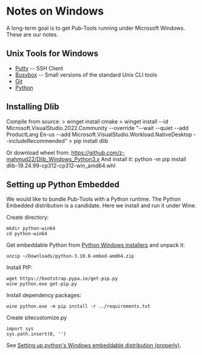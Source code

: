 # Notes on Windows

A long-term goal is to get Pub-Tools running under Microsoft Windows. These
are our notes.

## Unix Tools for Windows

* [Putty](https://www.putty.org/) -- SSH Client
* [Busybox](https://frippery.org/busybox/) -- Small versions of the standard Unix CLI tools
* [Git](https://git-scm.com/download/win)
* [Python](https://www.python.org/downloads/windows/)

## Installing Dlib

Compile from source:
    > winget install cmake
    > winget install --id Microsoft.VisualStudio.2022.Community --override "--wait --quiet --add ProductLang En-us --add Microsoft.VisualStudio.Workload.NativeDesktop --includeRecommended"
    > pip install dlib

Or download wheel from:
	https://github.com/z-mahmud22/Dlib_Windows_Python3.x
And install it:
    python -m pip install dlib-19.24.99-cp312-cp312-win_amd64.whl

## Setting up Python Embedded

We would like to bundle Pub-Tools with a Python runtime. The
Python Embedded distribution is a candidate. Here we install
and run it under Wine.

Create directory:

    mkdir python-win64
    cd python-win64

Get embeddable Python from [Python Windows installers](https://www.python.org/downloads/windows/)
and unpack it:

    unzip ~/Downloads/python-3.10.8-embed-amd64.zip

Install PIP:

    wget https://bootstrap.pypa.io/get-pip.py
    wine python.exe get-pip.py

Install dependency packages:

    wine python.exe -m pip install -r ../requirements.txt

Create sitecustomize.py

    import sys
    sys.path.insert(0, '')

See [Setting up python's Windows embeddable distribution (properly)](https://dev.to/fpim/setting-up-python-s-windows-embeddable-distribution-properly-1081).
